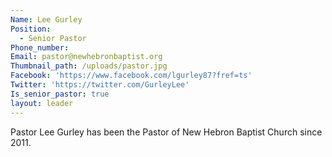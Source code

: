 ```yaml
---
Name: Lee Gurley
Position:
  - Senior Pastor
Phone_number:
Email: pastor@newhebronbaptist.org
Thumbnail_path: /uploads/pastor.jpg
Facebook: 'https://www.facebook.com/lgurley87?fref=ts'
Twitter: 'https://twitter.com/GurleyLee'
Is_senior_pastor: true
layout: leader
---
```



Pastor Lee Gurley has been the Pastor of New Hebron Baptist Church since 2011.
